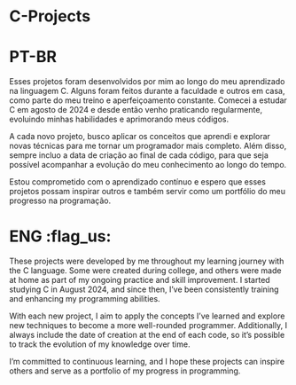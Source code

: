 # C-Projects

# PT-BR
Esses projetos foram desenvolvidos por mim ao longo do meu aprendizado na linguagem C. Alguns foram feitos durante a faculdade e outros em casa, como parte do meu treino e aperfeiçoamento constante. Comecei a estudar C em agosto de 2024 e desde então venho praticando regularmente, evoluindo minhas habilidades e aprimorando meus códigos.

A cada novo projeto, busco aplicar os conceitos que aprendi e explorar novas técnicas para me tornar um programador mais completo. Além disso, sempre incluo a data de criação ao final de cada código, para que seja possível acompanhar a evolução do meu conhecimento ao longo do tempo.

Estou comprometido com o aprendizado contínuo e espero que esses projetos possam inspirar outros e também servir como um portfólio do meu progresso na programação.

# ENG :flag_us:
These projects were developed by me throughout my learning journey with the C language. Some were created during college, and others were made at home as part of my ongoing practice and skill improvement. I started studying C in August 2024, and since then, I’ve been consistently training and enhancing my programming abilities.

With each new project, I aim to apply the concepts I’ve learned and explore new techniques to become a more well-rounded programmer. Additionally, I always include the date of creation at the end of each code, so it’s possible to track the evolution of my knowledge over time.

I’m committed to continuous learning, and I hope these projects can inspire others and serve as a portfolio of my progress in programming.
